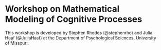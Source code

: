 # Workshop on Mathematical Modeling of Cognitive Processes 

This workshop is developed by Stephen Rhodes (@stephenrho) and Julia Haaf (@JuliaHaaf) at the Department of Psychological Sciences, University of Missouri.
